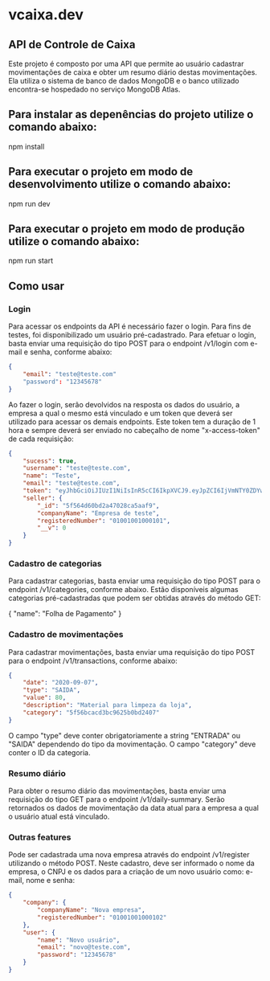 # vcaixa.dev
## API de Controle de Caixa

Este projeto é composto por uma API que permite ao usuário cadastrar movimentações de caixa e obter um resumo diário destas movimentações. Ela utiliza o sistema de banco de dados MongoDB e o banco utilizado encontra-se hospedado no serviço MongoDB Atlas.

## Para instalar as depenências do projeto utilize o comando abaixo:
npm install

## Para executar o projeto em modo de desenvolvimento utilize o comando abaixo:
npm run dev

## Para executar o projeto em modo de produção utilize o comando abaixo:
npm run start

## Como usar

### Login
Para acessar os endpoints da API é necessário fazer o login. Para fins de testes, foi disponibilizado um usuário pré-cadastrado. Para efetuar o login, basta enviar uma requisição do tipo POST para o endpoint /v1/login com e-mail e senha, conforme abaixo:
```json
{
    "email": "teste@teste.com"
    "password": "12345678"
}
```

Ao fazer o login, serão devolvidos na resposta os dados do usuário, a empresa a qual o mesmo está vinculado e um token que deverá ser utilizado para acessar os demais endpoints. Este token tem a duração de 1 hora e sempre deverá ser enviado no cabeçalho de nome "x-access-token" de cada requisição:
```json
{
    "sucess": true,
    "username": "teste@teste.com",
    "name": "Teste",
    "email": "teste@teste.com",
    "token": "eyJhbGciOiJIUzI1NiIsInR5cCI6IkpXVCJ9.eyJpZCI6IjVmNTY0ZDYwYmQyYTQ3MDI4Y2E1YWFmYSIsImVtYWlsIjoidGVzdGVAdGVzdGUuY29tIiwibmFtZSI6IlRlc3RlIiwiaWF0IjoxNTk5NTE5Mzg5LCJleHAiOjE1OTk1MjI5ODl9.Qrpibk0Y20_b3DaahIe0TIf3ldGjqqlXaztybsD1kbg",
    "seller": {
        "_id": "5f564d60bd2a47028ca5aaf9",
        "companyName": "Empresa de teste",
        "registeredNumber": "01001001000101",
        "__v": 0
    }
}
```

### Cadastro de categorias
Para cadastrar categorias, basta enviar uma requisição do tipo POST para o endpoint /v1/categories, conforme abaixo. Estão disponíveis algumas categorias pré-cadastradas que podem ser obtidas através do método GET:

{
    "name": "Folha de Pagamento"
}

### Cadastro de movimentações
Para cadastrar movimentações, basta enviar uma requisição do tipo POST para o endpoint /v1/transactions, conforme abaixo:
```json
{
    "date": "2020-09-07",
    "type": "SAIDA",
    "value": 80,
    "description": "Material para limpeza da loja",
    "category": "5f56bcacd3bc9625b0bd2407"
}
```

O campo "type" deve conter obrigatoriamente a string "ENTRADA" ou "SAIDA" dependendo do tipo da movimentação. O campo "category" deve conter o ID da categoria.

### Resumo diário
Para obter o resumo diário das movimentações, basta enviar uma requisição do tipo GET para o endpoint /v1/daily-summary. Serão retornados os dados de movimentação da data atual para a empresa a qual o usuário atual está vinculado.

### Outras features
Pode ser cadastrada uma nova empresa através do endpoint /v1/register utilizando o método POST. Neste cadastro, deve ser informado o nome da empresa, o CNPJ e os dados para a criação de um novo usuário como: e-mail, nome e senha:
```json
{
    "company": {
        "companyName": "Nova empresa",
        "registeredNumber": "01001001000102"
    },
    "user": {
        "name": "Novo usuário",
        "email": "novo@teste.com",
        "password": "12345678"
    }
}
```
